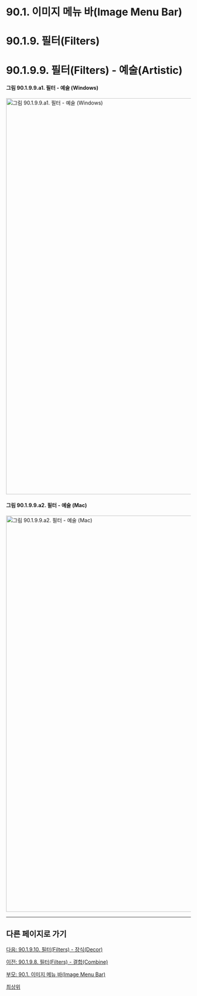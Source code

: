 # 90.1. 이미지 메뉴 바(Image Menu Bar)
# 90.1.9. 필터(Filters)
# 90.1.9.9. 필터(Filters) - 예술(Artistic)

#### 그림 90.1.9.9.a1. 필터 - 예술 (Windows)
<img width="1080" alt="그림 90.1.9.9.a1. 필터 - 예술 (Windows)" environment="Windows 10 GIMP 2.10.36" src="https://github.com/wonder13662/gimp/assets/15767104/4b5032bb-4739-45d9-8767-861675f5ab0f">

#### 그림 90.1.9.9.a2. 필터 - 예술 (Mac)
<img width="1080" alt="그림 90.1.9.9.a2. 필터 - 예술 (Mac)" environment="MacOS:Sonoma 14.2.1 GIMP 2.10.36" src="https://github.com/wonder13662/gimp/assets/15767104/44b1b91d-6a98-4b16-9793-dee549ed3879">

***

## 다른 페이지로 가기

[다음: 90.1.9.10. 필터(Filters) - 장식(Decor)](./90-01-09-filtersx-10-decor.md)

[이전: 90.1.9.8. 필터(Filters) - 결합(Combine)](./90-01-09-filtersx-08-combine.md)

[부모: 90.1. 이미지 메뉴 바(Image Menu Bar)](./90-01-00-image-menu-bar.md)

[최상위](./00-home.md)
